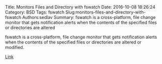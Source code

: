 Title: Monitors Files and Directory with fswatch
Date: 2016-10-08 18:26:24
Category: BSD
Tags: fswatch
Slug:monitors-files-and-directory-with-fswatch
Authors:sedlav
Summary: fswatch is a cross-platform, file change monitor that gets notification alerts when the contents of the specified files or directories are altered 

> 
fswatch is a cross-platform, file change monitor that gets notification alerts when the contents of the specified files or directories are altered or modified.

[Link](http://www.tecmint.com/fswatch-monitors-files-and-directory-changes-modifications-in-linux/)
